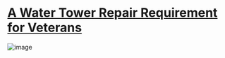 # [A Water Tower Repair Requirement for Veterans](https://www.fbo.gov/index?s=opportunity&mode=form&id=1af5bac47a2964799af152c6f0ff4a20&tab=core&_cview=1)

![image](https://3dwarehouse.sketchup.com/warehouse/getpubliccontent?contentId=6ed3c6ea-bfd7-45cb-90cf-01798b5cad30)

